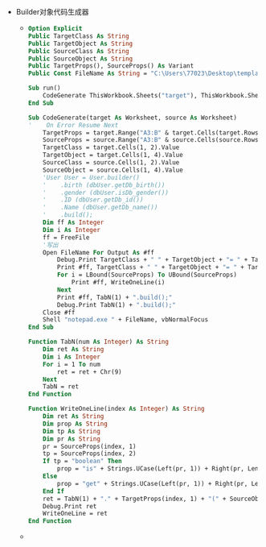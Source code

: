 - Builder对象代码生成器

  - ```vb
    Option Explicit
    Public TargetClass As String
    Public TargetObject As String
    Public SourceClass As String
    Public SourceObject As String
    Public TargetProps(), SourceProps() As Variant
    Public Const FileName As String = "C:\Users\77023\Desktop\template.java"
    
    Sub run()
        CodeGenerate ThisWorkbook.Sheets("target"), ThisWorkbook.Sheets("source")
    End Sub
    
    Sub CodeGenerate(target As Worksheet, source As Worksheet)
    '    On Error Resume Next
        TargetProps = target.Range("A3:B" & target.Cells(target.Rows.Count, 1).End(xlUp).Row).Value
        SourceProps = source.Range("A3:B" & source.Cells(source.Rows.Count, 1).End(xlUp).Row).Value
        TargetClass = target.Cells(1, 2).Value
        TargetObject = target.Cells(1, 4).Value
        SourceClass = source.Cells(1, 2).Value
        SourceObject = source.Cells(1, 4).Value
        'User User = User.builder()
        '    .birth (dbUser.getDb_birth())
        '    .gender (dbUser.isDb_gender())
        '    .ID (dbUser.getDb_id())
        '    .Name (dbUser.getDb_name())
        '    .build();
        Dim ff As Integer
        Dim i As Integer
        ff = FreeFile
        '写出
        Open FileName For Output As #ff
            Debug.Print TargetClass + " " + TargetObject + "= " + TargetClass + ".builder()"
            Print #ff, TargetClass + " " + TargetObject + "= " + TargetClass + ".builder()"
            For i = LBound(SourceProps) To UBound(SourceProps)
                Print #ff, WriteOneLine(i)
            Next
            Print #ff, TabN(1) + ".build();"
            Debug.Print TabN(1) + ".build();"
        Close #ff
        Shell "notepad.exe " + FileName, vbNormalFocus
    End Sub
    
    Function TabN(num As Integer) As String
        Dim ret As String
        Dim i As Integer
        For i = 1 To num
            ret = ret + Chr(9)
        Next
        TabN = ret
    End Function
    
    Function WriteOneLine(index As Integer) As String
        Dim ret As String
        Dim prop As String
        Dim tp As String
        Dim pr As String
        pr = SourceProps(index, 1)
        tp = SourceProps(index, 2)
        If tp = "boolean" Then
            prop = "is" + Strings.UCase(Left(pr, 1)) + Right(pr, Len(pr) - 1)
        Else
            prop = "get" + Strings.UCase(Left(pr, 1)) + Right(pr, Len(pr) - 1)
        End If
        ret = TabN(1) + "." + TargetProps(index, 1) + "(" + SourceObject + "." + prop + "())"
        Debug.Print ret
        WriteOneLine = ret
    End Function
    ```

  - 

